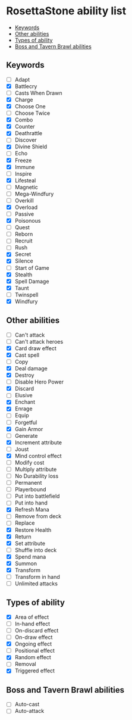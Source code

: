# RosettaStone ability list

- [Keywords](#keywords)
- [Other abilities](#other-abilities)
- [Types of ability](#types-of-ability)
- [Boss and Tavern Brawl abilities](#boss-and-tavern-brawl-abilities)

## Keywords

* [ ] Adapt
* [x] Battlecry
* [ ] Casts When Drawn
* [x] Charge
* [x] Choose One
* [ ] Choose Twice
* [x] Combo
* [x] Counter
* [x] Deathrattle
* [ ] Discover
* [x] Divine Shield
* [ ] Echo
* [x] Freeze
* [x] Immune
* [ ] Inspire
* [x] Lifesteal
* [ ] Magnetic
* [ ] Mega-Windfury
* [ ] Overkill
* [x] Overload
* [ ] Passive
* [x] Poisonous
* [ ] Quest
* [ ] Reborn
* [ ] Recruit
* [ ] Rush
* [x] Secret
* [x] Silence
* [ ] Start of Game
* [x] Stealth
* [x] Spell Damage
* [x] Taunt
* [ ] Twinspell
* [x] Windfury

## Other abilities

* [ ] Can't attack
* [ ] Can't attack heroes
* [x] Card draw effect
* [x] Cast spell
* [ ] Copy
* [x] Deal damage
* [x] Destroy
* [ ] Disable Hero Power
* [x] Discard
* [ ] Elusive
* [x] Enchant
* [x] Enrage
* [ ] Equip
* [ ] Forgetful
* [x] Gain Armor
* [ ] Generate
* [x] Increment attribute
* [ ] Joust
* [x] Mind control effect
* [ ] Modify cost
* [ ] Multiply attribute
* [ ] No Durability loss
* [ ] Permanent
* [ ] Playerbound
* [ ] Put into battlefield
* [ ] Put into hand
* [x] Refresh Mana
* [ ] Remove from deck
* [ ] Replace
* [x] Restore Health
* [x] Return
* [x] Set attribute
* [ ] Shuffle into deck
* [x] Spend mana
* [x] Summon
* [x] Transform
* [ ] Transform in hand
* [ ] Unlimited attacks

## Types of ability

* [x] Area of effect
* [ ] In-hand effect
* [ ] On-discard effect
* [ ] On-draw effect
* [x] Ongoing effect
* [ ] Positional effect
* [x] Random effect
* [ ] Removal
* [x] Triggered effect

## Boss and Tavern Brawl abilities

* [ ] Auto-cast
* [ ] Auto-attack